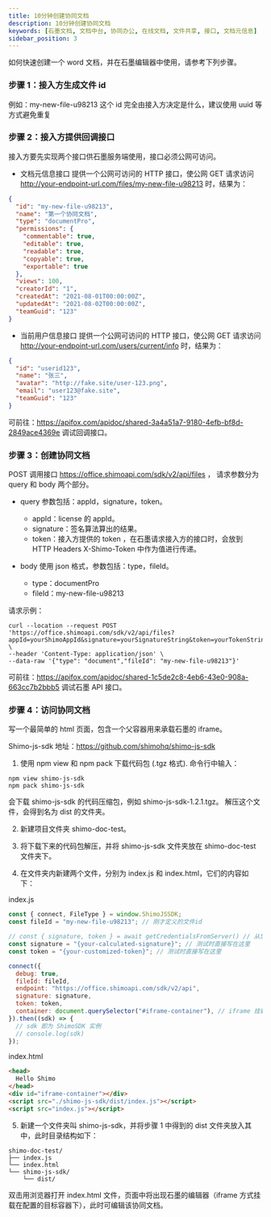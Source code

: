 ```yaml
---
title: 10分钟创建协同文档
description: 10分钟创建协同文档
keywords: [石墨文档, 文档中台, 协同办公, 在线文档, 文件共享, 接口, 文档元信息]
sidebar_position: 3
---
```


如何快速创建一个 word 文档，并在石墨编辑器中使用，请参考下列步骤。

### 步骤 1：接入方生成文件 id

例如：my-new-file-u98213
这个 id 完全由接入方决定是什么，建议使用 uuid 等方式避免重复

### 步骤 2：接入方提供回调接口

接入方要先实现两个接口供石墨服务端使用，接口必须公网可访问。

- 文档元信息接口
  提供一个公网可访问的 HTTP 接口，使公网 GET 请求访问
  http://your-endpoint-url.com/files/my-new-file-u98213 时，结果为：

```json
{
  "id": "my-new-file-u98213",
  "name": "第一个协同文档",
  "type": "documentPro",
  "permissions": {
    "commentable": true,
    "editable": true,
    "readable": true,
    "copyable": true,
    "exportable": true
  },
  "views": 100,
  "creatorId": "1",
  "createdAt": "2021-08-01T00:00:00Z",
  "updatedAt": "2021-08-02T00:00:00Z",
  "teamGuid": "123"
}
```

- 当前用户信息接口
  提供一个公网可访问的 HTTP 接口，使公网 GET 请求访问
  http://your-endpoint-url.com/users/current/info 时，结果为：

```json
{
  "id": "userid123",
  "name": "张三",
  "avatar": "http://fake.site/user-123.png",
  "email": "user123@fake.site",
  "teamGuid": "123"
}
```

可前往：https://apifox.com/apidoc/shared-3a4a51a7-9180-4efb-bf8d-2849ace4369e 调试回调接口。

### 步骤 3：创建协同文档

POST 调用接口 https://office.shimoapi.com/sdk/v2/api/files ，
请求参数分为 query 和 body 两个部分。

- query 参数包括：appId，signature，token。

  - appId：license 的 appId。
  - signature：签名算法算出的结果。
  - token：接入方提供的 token ，在石墨请求接入方的接口时，会放到 HTTP Headers X-Shimo-Token 中作为值进行传递。

- body 使用 json 格式，参数包括：type，fileId。
  - type：documentPro
  - fileId：my-new-file-u98213

请求示例：

```
curl --location --request POST 'https://office.shimoapi.com/sdk/v2/api/files?appId=yourShimoAppId&signature=yourSignatureString&token=yourTokenString' \
--header 'Content-Type: application/json' \
--data-raw '{"type": "document","fileId": "my-new-file-u98213"}'
```

可前往：https://apifox.com/apidoc/shared-1c5de2c8-4eb6-43e0-908a-663cc7b2bbb5 调试石墨 API 接口。

### 步骤 4：访问协同文档

写一个最简单的 html 页面，包含一个父容器用来承载石墨的 iframe。

Shimo-js-sdk 地址：https://github.com/shimohq/shimo-js-sdk

1. 使用 npm view 和 npm pack 下载代码包 (.tgz 格式).
   命令行中输入：

```shell
npm view shimo-js-sdk
npm pack shimo-js-sdk
```

会下载 shimo-js-sdk 的代码压缩包，例如 shimo-js-sdk-1.2.1.tgz。
解压这个文件，会得到名为 dist 的文件夹。

2. 新建项目文件夹 shimo-doc-test。

3. 将下载下来的代码包解压，并将 shimo-js-sdk 文件夹放在 shimo-doc-test 文件夹下。

4. 在文件夹内新建两个文件，分别为 index.js 和 index.html，它们的内容如下：

index.js

```js
const { connect, FileType } = window.ShimoJSSDK;
const fileId = "my-new-file-u98213"; // 刚才定义的文件id

// const { signature, token } = await getCredentialsFromServer() // 从您的后端服务获取用于石墨鉴权的签名和 token
const signature = "{your-calculated-signature}"; // 测试时直接写在这里
const token = "{your-customized-token}"; // 测试时直接写在这里

connect({
  debug: true,
  fileId: fileId,
  endpoint: "https://office.shimoapi.com/sdk/v2/api",
  signature: signature,
  token: token,
  container: document.querySelector("#iframe-container"), // iframe 挂载的目标容器元素id
}).then((sdk) => {
  // sdk 即为 ShimoSDK 实例
  // console.log(sdk)
});
```

index.html

```html
<head>
  Hello Shimo
</head>
<div id="iframe-container"></div>
<script src="./shimo-js-sdk/dist/index.js"></script>
<script src="index.js"></script>
```

5. 新建一个文件夹叫 shimo-js-sdk，并将步骤 1 中得到的 dist 文件夹放入其中，此时目录结构如下：

```
shimo-doc-test/
├── index.js
└── index.html
└── shimo-js-sdk/
    └── dist/
```

双击用浏览器打开 index.html 文件，页面中将出现石墨的编辑器（iframe 方式挂载在配置的目标容器下），此时可编辑该协同文档。

